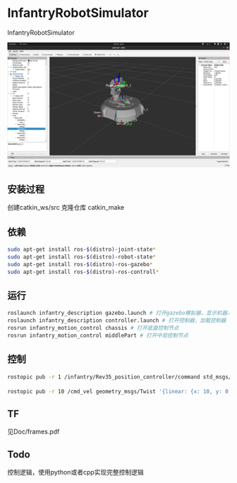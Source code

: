 # InfantryRobotSimulator
InfantryRobotSimulator

![avatar](./doc/1.png)
## 安装过程
创建catkin_ws/src
克隆仓库
catkin_make

## 依赖
```bash
sudo apt-get install ros-$(distro)-joint-state* 
sudo apt-get install ros-$(distro)-robot-state* 
sudo apt-get install ros-$(distro)-ros-gazebo*
sudo apt-get install ros-$(distro)-ros-controll*
```

## 运行
```bash
roslaunch infantry_description gazebo.launch # 打开gazebo模拟器，显示机器人
roslaunch infantry_description controller.launch # 打开控制器，加载控制器
rosrun infantry_motion_control chassis # 打开底盘控制节点
rosrun infantry_motion_control middlePart # 打开中层控制节点
```
## 控制
```bash
rostopic pub -r 1 /infantry/Rev35_position_controller/command std_msgs/Float64 "data: 1.0" # Rev35是中层对地盘的旋转轴，其他轴对应关系在xarco中可以查到

rostopic pub -r 10 /cmd_vel geometry_msgs/Twist '{linear: {x: 10, y: 0, z: 0}, angular: {x: 0, y: 0, z: 0}}' # 朝云台指向前进
```
## TF
见Doc/frames.pdf

## Todo
控制逻辑，使用python或者cpp实现完整控制逻辑

